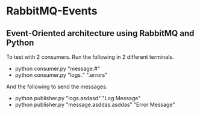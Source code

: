 # RabbitMQ-Events
## Event-Oriented architecture using RabbitMQ and Python

To test with 2 consumers. Run the following in 2 different terminals.

- python consumer.py "message.#"
- python consumer.py "logs.*" "*.errors" 

And the following to send the messages.

- python publisher.py "logs.asdasd" "Log Message"
- python publisher.py "message.asddas.asddas" "Error Message"
